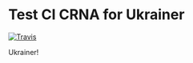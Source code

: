 # Test CI CRNA for Ukrainer

[![Travis][build-badge]][build]

Ukrainer!

[build-badge]: https://img.shields.io/travis/andriy-ilin/test-ci-crna/master.png?style=flat-square
[build]: https://travis-ci.org/andriy-ilin/test-ci-crna
